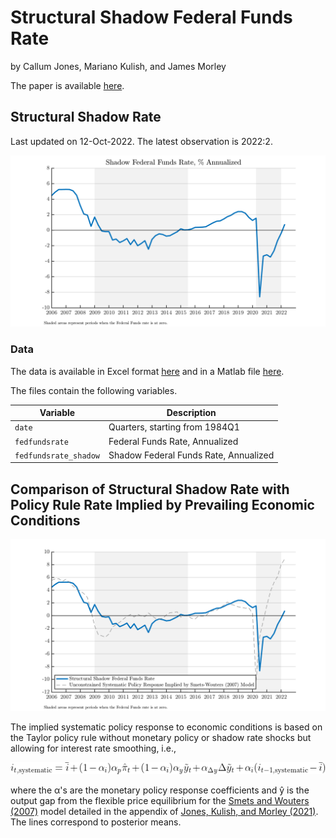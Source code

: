 # Structural Shadow Federal Funds Rate

by Callum Jones, Mariano Kulish, and James Morley

The paper is available [here](https://www.federalreserve.gov/econres/feds/a-structural-measure-of-the-shadow-federal-funds-rate.htm).

## Structural Shadow Rate

Last updated on 12-Oct-2022. The latest observation is 2022:2. 

![Shadow Rate](exhibits/shadowrate.png)

### Data

The data is available in Excel format [here](https://github.com/callumjones/shadow-rate/blob/main/exhibits/shadowrate.xlsx?raw=true) and in a Matlab file [here](https://github.com/callumjones/shadow-rate/blob/main/exhibits/shadowrate.mat?raw=true).

The files contain the following variables.

| Variable | Description |
|----------| ----------- |
| `date`   | Quarters, starting from 1984Q1 |
| `fedfundsrate` | Federal Funds Rate, Annualized |
| `fedfundsrate_shadow` | Shadow Federal Funds Rate, Annualized |

## Comparison of Structural Shadow Rate with Policy Rule Rate Implied by Prevailing Economic Conditions

![Shadow Rate](exhibits/shadowrate_systematic_rule.png)

The implied systematic policy response to economic conditions is based on the Taylor policy rule without monetary policy or shadow rate shocks but allowing for interest rate smoothing, i.e., <p align="center"><img src="taylorrule.png"></p> where the &alpha;'s are the monetary policy response coefficients and &ycirc; is the output gap from the flexible price equilibrium for the [Smets and Wouters (2007)](https://www.aeaweb.org/articles?id=10.1257/aer.97.3.586) model detailed in the appendix of [Jones, Kulish, and Morley (2021)](https://www.federalreserve.gov/econres/feds/a-structural-measure-of-the-shadow-federal-funds-rate.htm). The lines correspond to posterior means.




<!---
## Figure Reproduction

### Software Requirements

- The code is written in Matlab.
- The [Dynare](https://www.dynare.org/) package is used to run the model simulations. The scripts work with version 4.6.0 of Dynare.

### Figures

The figures in the paper are computed by running the scripts below. All figures are printed to the figures directory specified at the top of each script.

| Figure File Name         | Script to Run                       |
|--------------------------|-------------------------------------|
|shadow_rate_main_v2       | `run_shadow_distribution`           |
|shadow_rate_main_shocks   | `run_shadow_distribution`           |
|shadow_rate_zlb_combined  | `run_shadow_distribution`           |
|contribution_sh_shocks_srlr_sh_r20only | `run_long_rate_decomp` |
|stsr_var_zlb              | `run_var`                           |
|wuxia_var_zlb             | `run_var`                           |
|shadow_rate_main_ext_v2   | `run_shadow_distribution`           |
-->
